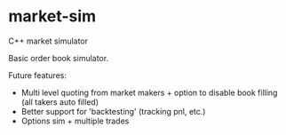 # market-sim
C++ market simulator 

Basic order book simulator.

Future features:
- Multi level quoting from market makers + option to disable book filling (all takers auto filled)
- Better support for 'backtesting' (tracking pnl, etc.)
- Options sim + multiple trades